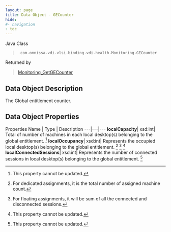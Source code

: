 ```yaml
---
layout: page
title: Data Object - GECounter
hide:
#- navigation
- toc
---
```






Java Class
> ` com.omnissa.vdi.vlsi.binding.vdi.health.Monitoring.GECounter`

Returned by
> [Monitoring_GetGECounter](vdi.health.Monitoring.md#getGECounter)


## Data Object Description

The Global entitlement counter.

## Data Object Properties
Properties
Name |  Type |  Description
---|---|---
**localCapacity**|  xsd:int|  Total of number of machines in each local desktop(s) belonging to the global entitlement. [^2]
**localOccupancy**|  xsd:int|  Represents the occupied local desktop(s) belonging to the global entitlement. [^241] [^242] [^2]
**localConnectedSessions**|  xsd:int|  Represents the number of connected sessions in local desktop(s) belonging to the global entitlement. [^2]


 


[^2]: This property cannot be updated.
[^241]: For dedicated assignments, it is the total number of assigned machine count.
[^242]: For floating assignments, it will be sum of all the connected and disconnected sessions.